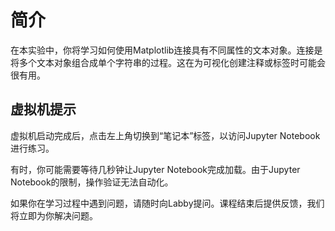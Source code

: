 # 简介

在本实验中，你将学习如何使用Matplotlib连接具有不同属性的文本对象。连接是将多个文本对象组合成单个字符串的过程。这在为可视化创建注释或标签时可能会很有用。

## 虚拟机提示

虚拟机启动完成后，点击左上角切换到“笔记本”标签，以访问Jupyter Notebook进行练习。

有时，你可能需要等待几秒钟让Jupyter Notebook完成加载。由于Jupyter Notebook的限制，操作验证无法自动化。

如果你在学习过程中遇到问题，请随时向Labby提问。课程结束后提供反馈，我们将立即为你解决问题。
